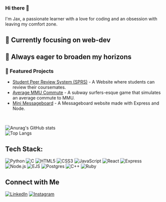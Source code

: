 ### Hi there 👋
I'm Jax, a passionate learner with a love for coding and an obsession with leaving my comfort zone.
 <h2>🔭 Currently focusing on web-dev </h2>
 <h2>🚀 Always eager to broaden my horizons</h2>

### 🌟 Featured Projects
- [Student Peer Review System (SPRS)](https://github.com/JaxChoong/Student-Peer-Review-Website) - A Website where students can review their coursemates.
- [Average MMU Commute](https://github.com/JaxChoong/AMC) - A subway surfers-esque game that simulates an average commute to MMU.
- [Mini Messageboard](https://github.com/JaxChoong/Mini-Message-Board) - A Messageboard website made with Express and Node.

<br/>

![Anurag's GitHub stats](https://github-readme-stats.vercel.app/api?username=JaxChoong&show_icons=true&theme=react&hide=issues)<br/>
![Top Langs](https://github-readme-stats.vercel.app/api/top-langs/?username=JaxChoong&theme=react&layout=pie)<br/>

## Tech Stack:
![Python](https://img.shields.io/badge/python-3670A0?style=for-the-badge&logo=python&logoColor=ffdd54)
![C](https://img.shields.io/badge/c-%2300599C.svg?style=for-the-badge&logo=c&logoColor=white)
![HTML5](https://img.shields.io/badge/html5-%23E34F26.svg?style=for-the-badge&logo=html5&logoColor=white)
![CSS3](https://img.shields.io/badge/css3-%231572B6.svg?style=for-the-badge&logo=css3&logoColor=white)
![JavaScript](https://img.shields.io/badge/javascript-%23323330.svg?style=for-the-badge&logo=javascript&logoColor=%23F7DF1E)
![React](https://img.shields.io/badge/react-%2320232a.svg?style=for-the-badge&logo=react&logoColor=%2361DAFB)
![Express](https://img.shields.io/badge/express.js-%23404d59.svg?style=for-the-badge&logo=express&logoColor=%2361DAFB)
![Node.js](https://img.shields.io/badge/node.js-6DA55F?style=for-the-badge&logo=node.js&logoColor=white)
![EJS](https://img.shields.io/badge/EJS-FFCA28?style=for-the-badge&logo=EJS&logoColor=black)
![Postgres](https://img.shields.io/badge/postgres-%23316192.svg?style=for-the-badge&logo=postgresql&logoColor=white)
![C++](https://img.shields.io/badge/c++-%2300599C.svg?style=for-the-badge&logo=c%2B%2B&logoColor=white)
![Ruby](https://img.shields.io/badge/ruby-%23CC342D.svg?style=for-the-badge&logo=ruby&logoColor=white)


## Connect with Me
[![LinkedIn](https://img.shields.io/badge/LinkedIn-%230077B5.svg?style=for-the-badge&logo=linkedin&logoColor=white)]([https://www.linkedin.com/in/jax-choong-791145306/])
[![Instagram](https://img.shields.io/badge/Instagram-%231DA1F2.svg?style=for-the-badge&logo=Instagram&logoColor=white)]([https://www.instagram.com/glxjax/])


